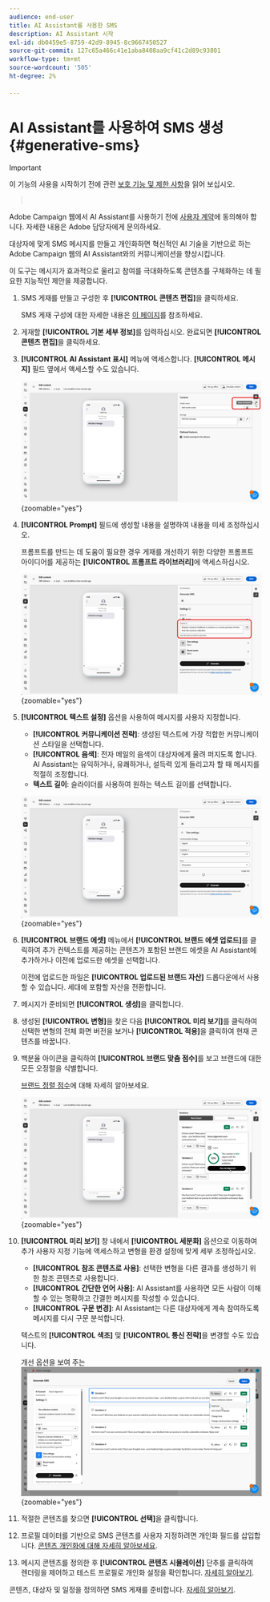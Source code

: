 ```yaml
---
audience: end-user
title: AI Assistant를 사용한 SMS
description: AI Assistant 시작
exl-id: db0459e5-8759-42d9-8945-8c9667450527
source-git-commit: 127c65a466c41e1aba8408aa9cf41c2d89c93801
workflow-type: tm+mt
source-wordcount: '505'
ht-degree: 2%

---
```


# AI Assistant를 사용하여 SMS 생성 {#generative-sms}

>[!IMPORTANT]
>
>이 기능의 사용을 시작하기 전에 관련 [보호 기능 및 제한 사항](generative-gs.md#generative-guardrails)을 읽어 보십시오.
>></br>
>
>Adobe Campaign 웹에서 AI Assistant를 사용하기 전에 [사용자 계약](https://www.adobe.com/kr/legal/licenses-terms/adobe-dx-gen-ai-user-guidelines.html)에 동의해야 합니다. 자세한 내용은 Adobe 담당자에게 문의하세요.

대상자에 맞게 SMS 메시지를 만들고 개인화하면 혁신적인 AI 기술을 기반으로 하는 Adobe Campaign 웹의 AI Assistant와의 커뮤니케이션을 향상시킵니다.

이 도구는 메시지가 효과적으로 울리고 참여를 극대화하도록 콘텐츠를 구체화하는 데 필요한 지능적인 제안을 제공합니다.

1. SMS 게재를 만들고 구성한 후 **[!UICONTROL 콘텐츠 편집]**&#x200B;을 클릭하세요.

   SMS 게재 구성에 대한 자세한 내용은 [이 페이지](../sms/create-sms.md)를 참조하세요.

1. 게재할 **[!UICONTROL 기본 세부 정보]**&#x200B;를 입력하십시오. 완료되면 **[!UICONTROL 콘텐츠 편집]**&#x200B;을 클릭하세요.

1. **[!UICONTROL AI Assistant 표시]** 메뉴에 액세스합니다. **[!UICONTROL 메시지]** 필드 옆에서 액세스할 수도 있습니다.

   ![AI Assistant 메뉴 표시를 보여주는 스크린샷](assets/sms-genai-1.png){zoomable="yes"}

1. **[!UICONTROL Prompt]** 필드에 생성할 내용을 설명하여 내용을 미세 조정하십시오.

   프롬프트를 만드는 데 도움이 필요한 경우 게재를 개선하기 위한 다양한 프롬프트 아이디어를 제공하는 **[!UICONTROL 프롬프트 라이브러리]**&#x200B;에 액세스하십시오.

   ![프롬프트 라이브러리를 보여 주는 스크린샷](assets/sms-genai-2.png){zoomable="yes"}

1. **[!UICONTROL 텍스트 설정]** 옵션을 사용하여 메시지를 사용자 지정합니다.

   * **[!UICONTROL 커뮤니케이션 전략]**: 생성된 텍스트에 가장 적합한 커뮤니케이션 스타일을 선택합니다.
   * **[!UICONTROL 음색]**: 전자 메일의 음색이 대상자에게 울려 퍼지도록 합니다. AI Assistant는 유익하거나, 유쾌하거나, 설득력 있게 들리고자 할 때 메시지를 적절히 조정합니다.
   * **텍스트 길이**: 슬라이더를 사용하여 원하는 텍스트 길이를 선택합니다.

   ![텍스트 설정 옵션을 보여 주는 스크린샷](assets/sms-genai-3.png){zoomable="yes"}

1. **[!UICONTROL 브랜드 에셋]** 메뉴에서 **[!UICONTROL 브랜드 에셋 업로드]**&#x200B;를 클릭하여 추가 컨텍스트를 제공하는 콘텐츠가 포함된 브랜드 에셋을 AI Assistant에 추가하거나 이전에 업로드한 에셋을 선택합니다.

   이전에 업로드한 파일은 **[!UICONTROL 업로드된 브랜드 자산]** 드롭다운에서 사용할 수 있습니다. 세대에 포함할 자산을 전환합니다.

1. 메시지가 준비되면 **[!UICONTROL 생성]**&#x200B;을 클릭합니다.

1. 생성된 **[!UICONTROL 변형]**&#x200B;을 찾은 다음 **[!UICONTROL 미리 보기]**&#x200B;를 클릭하여 선택한 변형의 전체 화면 버전을 보거나 **[!UICONTROL 적용]**&#x200B;을 클릭하여 현재 콘텐츠를 바꿉니다.

1. 백분율 아이콘을 클릭하여 **[!UICONTROL 브랜드 맞춤 점수]**&#x200B;를 보고 브랜드에 대한 모든 오정렬을 식별합니다.

   [브랜드 정렬 점수](../content/brands-score.md)에 대해 자세히 알아보세요.

   ![](assets/sms-genai-5.png){zoomable="yes"}

1. **[!UICONTROL 미리 보기]** 창 내에서 **[!UICONTROL 세분화]** 옵션으로 이동하여 추가 사용자 지정 기능에 액세스하고 변형을 환경 설정에 맞게 세부 조정하십시오.

   * **[!UICONTROL 참조 콘텐츠로 사용]**: 선택한 변형을 다른 결과를 생성하기 위한 참조 콘텐츠로 사용합니다.
   * **[!UICONTROL 간단한 언어 사용]**: AI Assistant를 사용하면 모든 사람이 이해할 수 있는 명확하고 간결한 메시지를 작성할 수 있습니다.
   * **[!UICONTROL 구문 변경]**: AI Assistant는 다른 대상자에게 계속 참여하도록 메시지를 다시 구문 분석합니다.

   텍스트의 **[!UICONTROL 색조]** 및 **[!UICONTROL 통신 전략]**&#x200B;을 변경할 수도 있습니다.

   개선 옵션을 보여 주는 ![스크린샷](assets/sms-genai-4.png){zoomable="yes"}

1. 적절한 콘텐츠를 찾으면 **[!UICONTROL 선택]**&#x200B;을 클릭합니다.

1. 프로필 데이터를 기반으로 SMS 콘텐츠를 사용자 지정하려면 개인화 필드를 삽입합니다. [콘텐츠 개인화에 대해 자세히 알아보세요](../personalization/personalize.md).

1. 메시지 콘텐츠를 정의한 후 **[!UICONTROL 콘텐츠 시뮬레이션]** 단추를 클릭하여 렌더링을 제어하고 테스트 프로필로 개인화 설정을 확인합니다. [자세히 알아보기](../preview-test/preview-content.md).

콘텐츠, 대상자 및 일정을 정의하면 SMS 게재를 준비합니다. [자세히 알아보기](../monitor/prepare-send.md).
